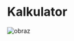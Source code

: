 # Kalkulator

![obraz](https://github.com/Jey0204/Kalkulator/assets/130754053/abf283a1-39fe-4964-ba22-67fd36d62ca9)
